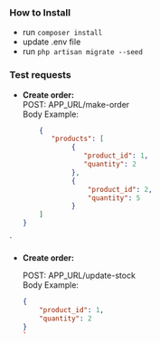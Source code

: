 ### How to Install

- run `composer install`
- update .env file
- run `php artisan migrate --seed`

### Test requests

- **Create order:**<br />
    POST: APP_URL/make-order<br />
    Body Example: 
    ```json
        {
           "products": [
                {
                   "product_id": 1,
                   "quantity": 2
                },
                {
                    "product_id": 2,
                    "quantity": 5
                }
        ]
    }
`

- **Create order:**

    POST: APP_URL/update-stock<br />
    Body Example: 
    ```json
    {
        "product_id": 1,
        "quantity": 2
    }
    `
